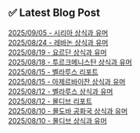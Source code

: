 
## ✅ Latest Blog Post
 
[2025/09/05 - 시리아 상식과 유머](https://3hongstore.tistory.com/399) <br/>
[2025/08/24 - 레바논 상식과 유머](https://3hongstore.tistory.com/398) <br/>
[2025/08/19 - 요르단 상식과 유머](https://3hongstore.tistory.com/397) <br/>
[2025/08/18 - 투르크메니스탄 상식과 유머](https://3hongstore.tistory.com/396) <br/>
[2025/08/15 - 벨라루스 리포트](https://3hongstore.tistory.com/395) <br/>
[2025/08/15 - 아제르바이잔 상식과 유머](https://3hongstore.tistory.com/394) <br/>
[2025/08/12 - 벨라루스 상식과 유머](https://3hongstore.tistory.com/393) <br/>
[2025/08/12 - 몰디브 리포트](https://3hongstore.tistory.com/392) <br/>
[2025/08/10 - 몰도바 공화국 상식과 유머](https://3hongstore.tistory.com/391) <br/>
[2025/08/10 - 몰디브 상식과 유머](https://3hongstore.tistory.com/390) <br/>
